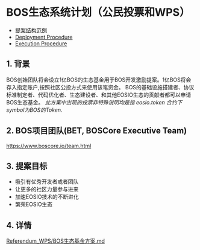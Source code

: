 # BOS生态系统计划（公民投票和WPS）
- [提案结构范例](https://github.com/boscore/referendum/blob/master/Proposal%20Structure%20Example_cn.md)   
- [Deployment Procedure](https://github.com/boscore/referendum/blob/master/Deployment_Procedure.md)   
- [Execution Procedure](https://github.com/boscore/referendum/blob/master/Execution_Procedure.md)  

## 1.  背景

BOS创始团队将会设立1亿BOS的生态基金用于BOS开发激励提案。1亿BOS将会存入指定账户,按照社区公投方式来使用该笔资金。
BOS的基础设施搭建者、协议标准制定者、代码优化者、生态建设者、和其他EOSIO生态的贡献者都可以申请BOS生态基金。
*此方案中出现的投票非特殊说明均是指 eosio.token 合约下symbol为BOS的Token.*
## 2.  BOS项目团队(BET, BOSCore Executive Team)
https://www.boscore.io/team.html

## 3. 提案目标
* 吸引有优秀开发者或者团队
* 让更多的社区力量参与进来
* 加速EOSIO技术的不断进化
* 繁荣EOSIO生态
   
## 4. 详情
[Referendum_WPS/BOS生态基金方案.md](https://github.com/boscore/Documentation/blob/master/Referendum_WPS/BOS生态基金方案(含公投%26WPS).md)
